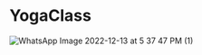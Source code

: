 # YogaClass

![WhatsApp Image 2022-12-13 at 5 37 47 PM (1)](https://user-images.githubusercontent.com/104713232/207314132-a325d70c-40cb-431d-91bd-2f6fc07a581d.jpeg)
